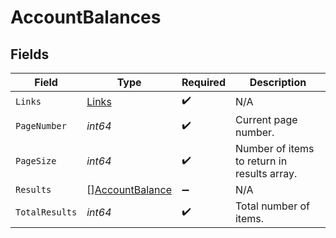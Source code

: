 # AccountBalances


## Fields

| Field                                                     | Type                                                      | Required                                                  | Description                                               |
| --------------------------------------------------------- | --------------------------------------------------------- | --------------------------------------------------------- | --------------------------------------------------------- |
| `Links`                                                   | [Links](../../models/shared/links.md)                     | :heavy_check_mark:                                        | N/A                                                       |
| `PageNumber`                                              | *int64*                                                   | :heavy_check_mark:                                        | Current page number.                                      |
| `PageSize`                                                | *int64*                                                   | :heavy_check_mark:                                        | Number of items to return in results array.               |
| `Results`                                                 | [][AccountBalance](../../models/shared/accountbalance.md) | :heavy_minus_sign:                                        | N/A                                                       |
| `TotalResults`                                            | *int64*                                                   | :heavy_check_mark:                                        | Total number of items.                                    |